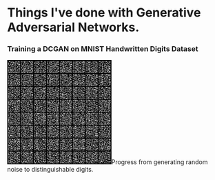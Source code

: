 <h1> Things I've done with Generative Adversarial Networks.</h1>


<h3>Training a DCGAN on MNIST Handwritten Digits Dataset</h3>
<img src="dcgan_mnist.gif" alt="here">Progress from generating random noise to distinguishable digits.</img>
